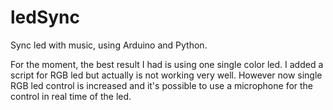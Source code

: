 # ledSync
Sync led with music, using Arduino and Python.

For the moment, the best result I had is using one single color led. I added a script for RGB led but actually is not working very well.
However now single RGB led control is increased and it's possible to use a microphone for the control in real time of the led.
